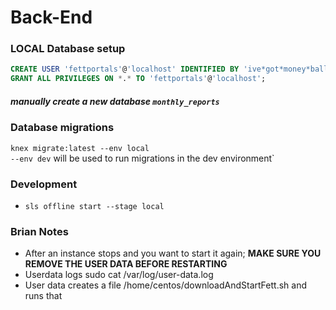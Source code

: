 # Back-End


### LOCAL Database setup
```sql
CREATE USER 'fettportals'@'localhost' IDENTIFIED BY 'ive*got*money*balls';
GRANT ALL PRIVILEGES ON *.* TO 'fettportals'@'localhost';
```
##### manually create a new database `monthly_reports`
### Database migrations
`knex migrate:latest --env local`<br />
`--env dev` will be used to run migrations in the dev environment`


### Development
* `sls offline start --stage local`



### Brian Notes
- After an instance stops and you want to start it again; **MAKE SURE YOU REMOVE THE USER DATA BEFORE RESTARTING**
- Userdata logs sudo cat /var/log/user-data.log
- User data creates a file /home/centos/downloadAndStartFett.sh and runs that
